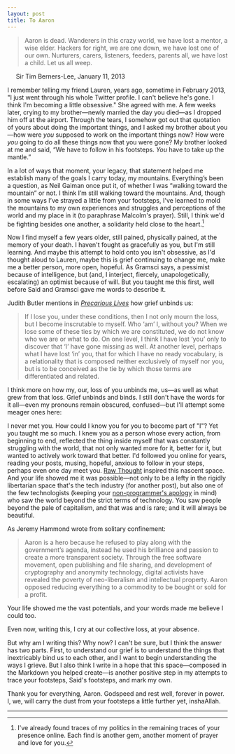 ```yaml
---
layout: post
title: To Aaron
---
```

>Aaron is dead. Wanderers in this crazy world, we have lost a mentor, a wise elder. Hackers for right, we are one down, we have lost one of our own. Nurturers, carers, listeners, feeders, parents all, we have lost a child. Let us all weep.

&nbsp;&nbsp;&nbsp;&nbsp;&nbsp;Sir Tim Berners-Lee, January 11, 2013

I remember telling my friend Lauren, years ago, sometime in February 2013, "I just went through his whole Twitter profile.  I can't believe he's gone.  I think I'm becoming a little obsessive."  She agreed with me.  A few weeks later, crying to my brother—newly married the day you died—as I dropped him off at the airport.  Through the tears, I somehow got out that quotation of yours about doing the important things, and I asked my brother about you—how were *you* supposed to work on the important things now? How were *you* going to do all these things now that you were gone?  My brother looked at me and said, “We have to follow in his footsteps.  *You* have to take up the mantle.”

In a lot of ways that moment, your legacy, that statement helped me establish many of the goals I carry today, my mountains.  Everything’s been a question, as Neil Gaiman once put it, of whether I was “walking toward the mountain” or not.  I think I’m still walking toward the mountains.  And, though in some ways I’ve strayed a little from your footsteps, I've learned to mold the mountains to my own experiences and struggles and perceptions of the world and my place in it (to paraphrase Malcolm's prayer).  Still, I think we'd be fighting besides one another, a solidarity held close to the heart.[^1]

Now I find myself a few years older, still pained, physically pained, at the memory of your death.  I haven't fought as gracefully as you, but I'm still learning.  And maybe this attempt to hold onto you isn't obsessive, as I'd thought aloud to Lauren, maybe this is grief continuing to change me, make me a better person, more open, hopeful.  As Gramsci says, a pessimist because of intelligence, but (and, I interject, fiercely, unapologetically, escalating) an optimist because of will.  But you taught me this first, well before Said and Gramsci gave me words to describe it.

Judith Butler mentions in [*Precarious Lives*](http://www.jauzey.com/quotes/judith-butler-precarious-life) how grief unbinds us:

>If I lose you, under these conditions, then I not only mourn the loss, but I become inscrutable to myself. Who ‘am’ I, without you? When we lose some of these ties by which we are constituted, we do not know who we are or what to do. On one level, I think I have lost ‘you’ only to discover that ‘I’ have gone missing as well. At another level, perhaps what I have lost ‘in’ you, that for which I have no ready vocabulary, is a relationality that is composed neither exclusively of myself nor you, but is to be conceived as the tie by which those terms are differentiated and related.

I think more on how my, our, loss of you unbinds me, us—as well as what grew from that loss.  Grief unbinds and binds. I still don't have the words for it all—even my pronouns remain obscured, confused—but I'll attempt some meager ones here:

I never met you.  How could I know you for you to become part of "I"?  Yet you taught me so much.  I knew you as a person whose every action, from beginning to end, reflected the thing inside myself that was constantly struggling with the world, that not only wanted more for it, better for it, but wanted to actively work toward that better.  I'd followed you online for years, reading your posts, musing, hopeful, anxious to follow in your steps, perhaps even one day meet you.  [Raw Thought](http://www.aaronsw.com/weblog/) inspired this nascent space.  And your life showed me it was possible—not only to be a lefty in the rigidly libertarian space that's the tech industry (for another post), but also one of the few technologists (keeping your [non-programmer's apology](http://www.aaronsw.com/weblog/nonapology) in mind) who saw the world beyond the strict terms of technology.  You saw people beyond the pale of capitalism, and that was and is rare; and it will always be beautiful.  

As Jeremy Hammond wrote from solitary confinement: 

>Aaron is a hero because he refused to play along with the government’s agenda, instead he used his brilliance and passion to create a more transparent society. Through the free software movement, open publishing and file sharing, and development of cryptography and anonymity technology, digital activists have revealed the poverty of neo-liberalism and intellectual property. Aaron opposed reducing everything to a commodity to be bought or sold for a profit.

Your life showed me the vast potentials, and your words made me believe I could too.

Even now, writing this, I cry at our collective loss, at your absence. 

But why am I writing this?  Why now?  I can't be sure, but I think the answer has two parts.  First, to understand our grief is to understand the things that inextricably bind us to each other, and I want to begin understanding the ways I grieve. But I also think I write in a hope that this space—composed in the Markdown you helped create—is another positive step in my attempts to trace your footsteps, Said's footsteps, and mark my own.   

Thank you for everything, Aaron. Godspeed and rest well, forever in power. I, we, will carry the dust from your footsteps a little further yet, inshaAllah.

------------------------------

[^1]: I've already found traces of my politics in the remaining traces of your presence online.  Each find is another gem, another moment of prayer and love for you.
